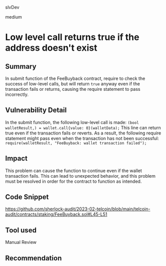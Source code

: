 slvDev

medium

# Low level call returns true if the address doesn't exist

## Summary

In submit function of the FeeBuyback contract, require to check the success of low-level calls, but will return `true` anyway even if the transaction fails or returns, causing the require statement to pass incorrectly.

## Vulnerability Detail

In the submit function, the following low-level call is made:
`(bool walletResult,) = wallet.call{value: 0}(walletData);`
This line can return true even if the transaction fails or reverts. As a result, the following require statement might pass even when the transaction has not been successful:
`require(walletResult, "FeeBuyback: wallet transaction failed");`

## Impact

This problem can cause the function to continue even if the wallet transaction fails. This can lead to unexpected behavior, and this problem must be resolved in order for the contract to function as intended.

## Code Snippet

https://github.com/sherlock-audit/2023-02-telcoin/blob/main/telcoin-audit/contracts/staking/FeeBuyback.sol#L45-L51

## Tool used

Manual Review

## Recommendation
